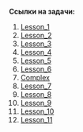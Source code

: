 **Ссылки на задачи:**
1. [Lesson_1](https://skyengpublic.notion.site/Python-39cd1b8d1e764b03b08aa0d182124cd0) 
2. [Lesson_2](https://skyengpublic.notion.site/Python-e938a64ac8314793acbe94583ee1b8e8)
3. [Lesson_3](https://skyengpublic.notion.site/Python-915f1d136dc542e3a97f8e0b70008456)
4. [Lesson_4](https://skyengpublic.notion.site/pytest-4b9f486a9d204b82a7f277286cd5a3eb)
5. [Lesson_5](https://skyengpublic.notion.site/UI-606e383fed5e4126ba5461d3f6ffc88a)
6. [Lesson_6](https://skyengpublic.notion.site/Selenium-e732682b1b394e95a06b72bf552376de)
7. [Complex](https://skyengpublic.notion.site/PageObject-3683a9df813c49e7a761a373a17c9554)
8. [Lesson_7](https://skyengpublic.notion.site/PageObject-3683a9df813c49e7a761a373a17c9554)
9. [Lesson_8]()
10. [Lesson_9]()
11. [Lesson_10]()
12. [Lesson_11]()

 
